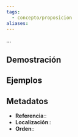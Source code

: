 ```yaml
---
tags:
  - concepto/proposicion
aliases:
---
```

...

## Demostración

## Ejemplos

## Metadatos
- **Referencia**::
- **Localización**::
- **Orden**::

